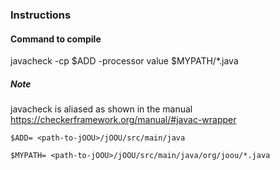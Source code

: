 ### Instructions

#### Command to compile
javacheck -cp $ADD -processor value $MYPATH/*.java

##### Note

 javacheck is aliased as shown in the manual https://checkerframework.org/manual/#javac-wrapper
 
 ```
 $ADD= <path-to-jOOU>/jOOU/src/main/java
 ```
 ```
 $MYPATH= <path-to-jOOU>/jOOU/src/main/java/org/joou/*.java
 ```

